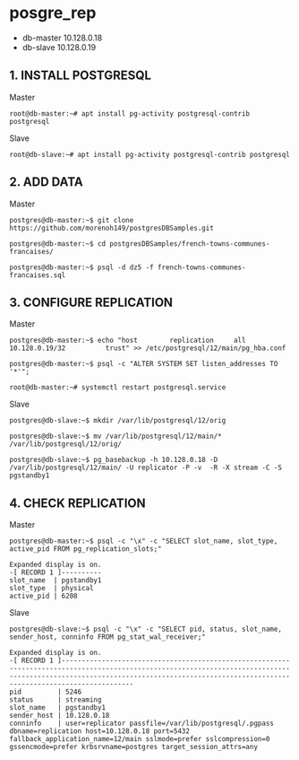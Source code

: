 # posgre_rep

- db-master 10.128.0.18
- db-slave 10.128.0.19

## 1. INSTALL POSTGRESQL

Master

`root@db-master:~# apt install pg-activity postgresql-contrib postgresql`

Slave

`root@db-slave:~# apt install pg-activity postgresql-contrib postgresql`



## 2. ADD DATA

Master

`postgres@db-master:~$ git clone https://github.com/morenoh149/postgresDBSamples.git`

`postgres@db-master:~$ cd postgresDBSamples/french-towns-communes-francaises/`

`postgres@db-master:~$ psql -d dz5 -f french-towns-communes-francaises.sql`



## 3. CONFIGURE REPLICATION

Master

`postgres@db-master:~$ echo "host        replication     all             10.128.0.19/32          trust" >> /etc/postgresql/12/main/pg_hba.conf`

`postgres@db-master:~$ psql -c "ALTER SYSTEM SET listen_addresses TO '*'";`

`root@db-master:~# systemctl restart postgresql.service`

Slave

`postgres@db-slave:~$ mkdir /var/lib/postgresql/12/orig`

`postgres@db-slave:~$ mv /var/lib/postgresql/12/main/* /var/lib/postgresql/12/orig/`

`postgres@db-slave:~$ pg_basebackup -h 10.128.0.18 -D /var/lib/postgresql/12/main/ -U replicator -P -v  -R -X stream -C -S pgstandby1`



## 4. CHECK REPLICATION

Master

`postgres@db-master:~$ psql -c "\x" -c "SELECT slot_name, slot_type, active_pid FROM pg_replication_slots;"`

```
Expanded display is on.
-[ RECORD 1 ]----------
slot_name  | pgstandby1
slot_type  | physical
active_pid | 6208
```

Slave

`postgres@db-slave:~$ psql -c "\x" -c "SELECT pid, status, slot_name, sender_host, conninfo FROM pg_stat_wal_receiver;"`

```
Expanded display is on.
-[ RECORD 1 ]------------------------------------------------------------------------------------------------------------------------------------------------------------------------------------------------------------------------------------
pid         | 5246
status      | streaming
slot_name   | pgstandby1
sender_host | 10.128.0.18
conninfo    | user=replicator passfile=/var/lib/postgresql/.pgpass dbname=replication host=10.128.0.18 port=5432 fallback_application_name=12/main sslmode=prefer sslcompression=0 gssencmode=prefer krbsrvname=postgres target_session_attrs=any
```

